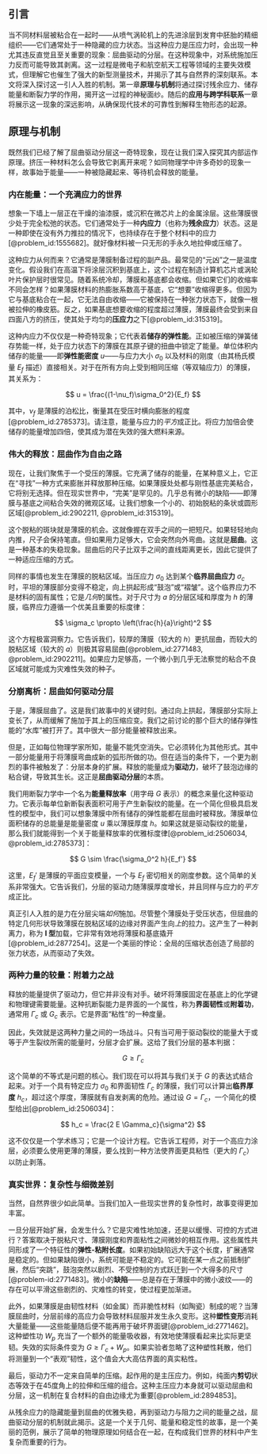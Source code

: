 ## 引言
当不同材料层被粘合在一起时——从喷气涡轮机上的先进涂层到发育中胚胎的精细组织——它们通常处于一种隐藏的应力状态。当这种应力是压应力时，会出现一种尤其违反直觉且至关重要的现象：屈曲驱动的分层。在这种现象中，对系统施加压力反而可能导致其剥离。这一过程是微电子和航空航天工程等领域的主要失效模式，但理解它也催生了强大的新型测量技术，并揭示了其与自然界的深刻联系。本文将深入探讨这一引人入胜的机制。第一章**原理与机制**将通过探讨残余应力、储存能量和断裂力学的作用，揭开这一过程的神秘面纱。随后的**应用与跨学科联系**一章将展示这一现象的深远影响，从确保现代技术的可靠性到解释生物形态的起源。

## 原理与机制

既然我们已经了解了屈曲驱动分层这一奇特现象，现在让我们深入探究其内部运作原理。挤压一种材料怎么会导致它剥离开来呢？如同物理学中许多奇妙的现象一样，故事始于能量——一种被隐藏起来、等待机会释放的能量。

### 内在能量：一个充满应力的世界

想象一下墙上一层正在干燥的油漆膜，或沉积在微芯片上的金属涂层。这些薄膜很少处于完全松弛的状态。它们通常处于一种**内应力**（也称为**残余应力**）状态。这是一种即使在没有外力推拉的情况下，也持续存在于整个材料中的应力[@problem_id:1555682]。就好像材料被一只无形的手永久地拉伸或压缩了。

这种应力从何而来？它通常是薄膜制备过程的副产品。最常见的“元凶”之一是温度变化。假设我们在高温下将涂层沉积到基底上，这个过程在制造计算机芯片或涡轮叶片保护层时很常见。随着系统冷却，薄膜和基底都会收缩。但如果它们的收缩率不同会怎样？如果薄膜材料的热膨胀系数高于基底，它“想要”收缩得更多。但因为它与基底粘合在一起，它无法自由收缩——它被保持在一种张力状态下，就像一根被拉伸的橡皮筋。反之，如果基底想要收缩的程度超过薄膜，薄膜最终会受到来自四面八方的挤压，使其处于均匀的**压应力**之下[@problem_id:315319]。

这种内应力不仅仅是一种奇特现象；它代表着**储存的弹性能**。正如被压缩的弹簧储存势能一样，处于应力状态下的薄膜在其原子键的扭曲中锁定了能量。单位体积内储存的能量——即**弹性能密度** $u$——与应力大小 $\sigma_0$ 以及材料的刚度（由其杨氏模量 $E_f$ 描述）直接相关。对于在所有方向上受到相同压缩（等双轴应力）的薄膜，其关系为：

$$
u = \frac{(1-\nu_f)\sigma_0^2}{E_f}
$$

其中，$\nu_f$ 是薄膜的泊松比，衡量其在受压时横向膨胀的程度[@problem_id:2785373]。请注意，能量与应力的*平方*成正比。将应力加倍会使储存的能量增加四倍，使其成为潜在失效的强大燃料来源。

### 伟大的释放：屈曲作为自由之路

现在，让我们聚焦于一个受压的薄膜。它充满了储存的能量，在某种意义上，它正在“寻找”一种方式来膨胀并释放那种压缩。如果薄膜处处都与刚性基底完美粘合，它将别无选择。但在现实世界中，“完美”是罕见的。几乎总有微小的缺陷——即薄膜与基底之间粘合失效的微观区域。让我们想象一个小的、初始脱粘的条状或圆形区域[@problem_id:2902211, @problem_id:315319]。

这个脱粘的斑块就是薄膜的机会。这就像握在双手之间的一把短尺。如果轻轻地向内推，尺子会保持笔直。但如果用力足够大，它会突然向外弯曲。这就是**屈曲**。这是一种基本的失稳现象。屈曲后的尺子比双手之间的直线距离更长，因此它提供了一种适应压缩的方式。

同样的事情也发生在薄膜的脱粘区域。当压应力 $\sigma_0$ 达到某个**临界屈曲应力** $\sigma_c$ 时，平坦的薄膜部分变得不稳定，向上拱起形成“鼓泡”或“褶皱”。这个临界应力不是材料的固有属性；它是*几何*的属性。对于尺寸为 $a$ 的分层区域和厚度为 $h$ 的薄膜，临界应力遵循一个优美且重要的标度律：

$$
\sigma_c \propto \left(\frac{h}{a}\right)^2
$$

这个方程极富洞察力。它告诉我们，较厚的薄膜（较大的 $h$）更抗屈曲，而较大的脱粘区域（较大的 $a$）则极其容易屈曲[@problem_id:2771483, @problem_id:2902211]。如果应力足够高，一个微小到几乎无法察觉的粘合不良区域就可能成为灾难性失效的种子。

### 分崩离析：屈曲如何驱动分层

于是，薄膜屈曲了。这是我们故事中的关键时刻。通过向上拱起，薄膜部分实际上变长了，从而缓解了施加于其上的压缩应变。我们之前讨论的那个巨大的储存弹性能的“水库”被打开了。其中很大一部分能量被释放出来。

但是，正如每位物理学家所知，能量不能凭空消失。它必须转化为其他形式。其中一部分能量用于将薄膜弯曲成新的弧形所做的功。但在适当的条件下，一个更为剧烈的事件被触发了：分层本身的扩展。释放的能量成为**驱动力**，破坏了鼓泡边缘的粘合键，导致其生长。这正是**屈曲驱动分层**的本质。

我们用断裂力学中一个名为**能量释放率**（用字母 $G$ 表示）的概念来量化这种驱动力。它表示每单位新断裂表面积可用于产生新裂纹的能量。在一个简化但极具启发性的模型中，我们可以想象薄膜中所有储存的弹性能都在屈曲时被释放。薄膜单位面积储存的总能量是能量密度 $u$ 乘以薄膜厚度 $h$。如果这就是驱动裂纹的能量，那么我们就能得到一个关于能量释放率的优雅标度律[@problem_id:2506034, @problem_id:2785373]：

$$
G \sim \frac{\sigma_0^2 h}{E_f'}
$$

这里，$E_f'$ 是薄膜的平面应变模量，一个与 $E_f$ 密切相关的刚度参数。这个简单的关系非常强大。它告诉我们，分层的驱动力随薄膜厚度增长，并且同样与应力的*平方*成正比。

真正引人入胜的是力在分层尖端*如何*施加。尽管整个薄膜处于受压状态，但屈曲的特定几何形状导致薄膜在脱粘区域的边缘对界面产生向*上*的拉力。这产生了一种剥离力，称为 **I 型**加载，它非常有效地将薄膜和基底撬开[@problem_id:2877254]。这是一个美丽的悖论：全局的压缩状态创造了局部的张力状态，从而驱动了失效。

### 两种力量的较量：附着力之战

释放的能量提供了驱动力，但它并非没有对手。破坏将薄膜固定在基底上的化学键和物理键需要能量。这种抗断裂能力是界面的一个属性，称为**界面韧性**或**附着功**，通常用 $\Gamma_c$ 或 $G_c$ 表示。它是界面“粘性”的一种度量。

因此，失效就是这两种力量之间的一场战斗。只有当可用于驱动裂纹的能量大于或等于产生裂纹所需的能量时，分层才会扩展。这给了我们分层的基本判据：

$$
G \ge \Gamma_c
$$

这个简单的不等式是问题的核心。我们现在可以将其与我们关于 $G$ 的表达式结合起来。对于一个具有特定应力 $\sigma_0$ 和界面韧性 $\Gamma_c$ 的薄膜，我们可以计算出**临界厚度** $h_c$，超过这个厚度，薄膜就有自发剥离的危险。通过设 $G = \Gamma_c$，一个简化的模型给出[@problem_id:2506034]：

$$
h_c = \frac{2 E \Gamma_c}{\sigma^2}
$$

这不仅仅是一个学术练习；它是一个设计方程。它告诉工程师，对于一个高应力涂层，必须要么使用更薄的薄膜，要么找到一种方法使界面更具粘性（更大的 $\Gamma_c$）以防止剥落。

### 真实世界：复杂性与细微差别

当然，自然界很少如此简单。当我们加入一些现实世界的复杂性时，故事变得更加丰富。

一旦分层开始扩展，会发生什么？它是灾难性地加速，还是以缓慢、可控的方式进行？答案取决于脱粘尺寸、薄膜刚度和界面粘性之间微妙的相互作用。这些属性共同形成了一个特征性的**弹性-粘附长度**。如果初始缺陷远大于这个长度，扩展通常是稳定的。但如果缺陷很小，系统可能是不稳定的。它可能在某一点之前抵制扩展，然后“突跳”，鼓泡突然以剧烈、不受控制的方式跃迁到一个大得多的尺寸[@problem-id:2771483]。微小的**缺陷**——总是存在于薄膜中的微小波纹——的存在可以平滑这些剧烈的、灾难性的转变，使过程更加渐进。

此外，如果薄膜是由韧性材料（如金属）而非脆性材料（如陶瓷）制成的呢？当薄膜屈曲时，分层前缘的高应力会导致材料屈服并发生永久变形。这种**塑性变形**消耗大量能量——这些能量随后便不能再用于破坏界面键[@problem_id:2771462]。这种塑性功 $W_p$ 充当了一个额外的能量吸收器，有效地使薄膜看起来比实际更坚韧。失效的实际条件变为 $G \ge \Gamma_c + W_p$。如果实验者忽略了这种塑性耗散，他们将测量到一个“表观”韧性，这个值会大大高估界面的真实粘性。

最后，驱动力不一定来自简单的压缩。起作用的是主压应力。例如，纯面内**剪切**状态等效于在45度角上的拉伸和压缩的组合。这种主压应力本身就可以驱动屈曲和分层，这一机制在复合材料的自由边缘尤为重要[@problem_id:2894853]。

从残余应力的隐藏能量到屈曲的优雅失稳，再到驱动力与阻力之间的能量之战，屈曲驱动分层的机制就此揭示。这是一个关于几何、能量和稳定性的故事，是一个美丽的范例，展示了简单的物理原理如何结合在一起，在构成我们世界的材料中产生复杂而重要的行为。

